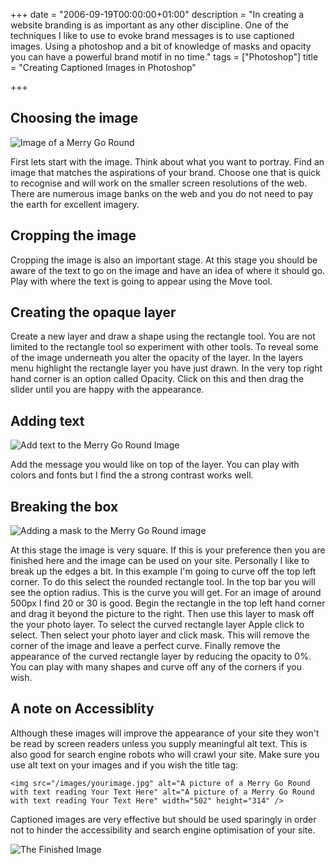 +++
date = "2006-09-19T00:00:00+01:00"
description = "In creating a website branding is as important as any other discipline. One of the techniques I like to use to evoke brand messages is to use captioned images. Using a photoshop and a bit of knowledge of masks and opacity you can have a powerful brand motif in no time."
tags = ["Photoshop"]
title = "Creating Captioned Images in Photoshop"

+++

## Choosing the image

![Image of a Merry Go Round][1]

First lets start with the image. Think about what you want to portray. Find an image that matches the aspirations of your brand. Choose one that is quick to recognise and will work on the smaller screen resolutions of the web. There are numerous image banks on the web and you do not need to pay the earth for excellent imagery.

## Cropping the image

Cropping the image is also an important stage. At this stage you should be aware of the text to go on the image and have an idea of where it should go. Play with where the text is going to appear using the Move tool.

## Creating the opaque layer

Create a new layer and draw a shape using the rectangle tool. You are not limited to the rectangle tool so experiment with other tools. To reveal some of the image underneath you alter the opacity of the layer. In the layers menu highlight the rectangle layer you have just drawn. In the very top right hand corner is an option called Opacity. Click on this and then drag the slider until you are happy with the appearance. 

## Adding text

![Add text to the Merry Go Round Image][2]

Add the message you would like on top of the layer. You can play with colors and fonts but I find the a strong contrast works well. 

## Breaking the box

![Adding a mask to the Merry Go Round image][3]

At this stage the image is very square. If this is your preference then you are finished here and the image can be used on your site. Personally I like to break up the edges a bit. In this example I'm going to curve off the top left corner. To do this select the rounded rectangle tool. In the top bar you will see the option radius. This is the curve you will get. For an image of around 500px I find 20 or 30 is good. Begin the rectangle in the top left hand corner and drag it beyond the picture to the right. Then use this layer to mask off the your photo layer. To select the curved rectangle layer Apple click to select. Then select your photo layer and click mask. This will remove the corner of the image and leave a perfect curve. Finally remove the appearance of the curved rectangle layer by reducing the opacity to 0%. You can play with many shapes and curve off any of the corners if you wish.

## A note on Accessiblity

Although these images will improve the appearance of your site they won't be read by screen readers unless you supply meaningful alt text. This is also good for search engine robots who will crawl your site. Make sure you use alt text on your images and if you wish the title tag: 

    <img src="/images/yourimage.jpg" alt="A picture of a Merry Go Round with text reading Your Text Here" alt="A picture of a Merry Go Round with text reading Your Text Here" width="502" height="314" /> 

Captioned images are very effective but should be used sparingly in order not to hinder the accessibility and search engine optimisation of your site.

![The Finished Image][5]

 [1]: /images/articles/original_file.jpg 
 [2]: /images/articles/adding_text.jpg
 [3]: /images/articles/breaking_the_box.jpg
 [4]: /images/articles/yourimage.jpg
 [5]: /images/articles/final_graphic_text.jpg 
